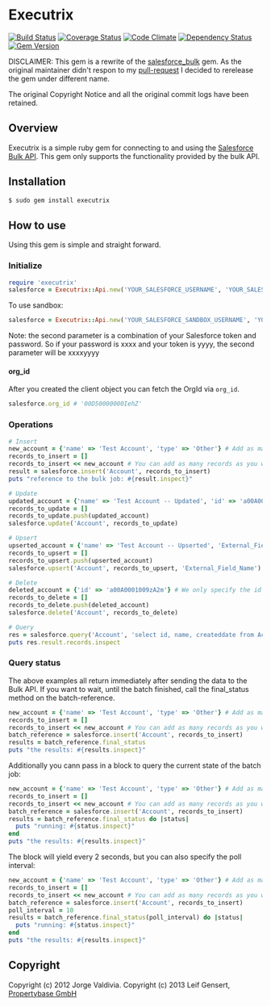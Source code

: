 # Executrix

[![Build Status](https://travis-ci.org/propertybase/executrix.png?branch=master)](https://travis-ci.org/propertybase/executrix) [![Coverage Status](https://coveralls.io/repos/propertybase/executrix/badge.png?branch=master)](https://coveralls.io/r/propertybase/executrix) [![Code Climate](https://codeclimate.com/github/propertybase/executrix.png)](https://codeclimate.com/github/propertybase/executrix) [![Dependency Status](https://gemnasium.com/propertybase/executrix.png)](https://gemnasium.com/propertybase/executrix) [![Gem Version](https://badge.fury.io/rb/executrix.png)](http://badge.fury.io/rb/executrix)

DISCLAIMER: This gem is a rewrite of the [salesforce_bulk](https://github.com/jorgevaldivia/salesforce_bulk) gem. As the original maintainer didn't respon to my [pull-request](https://github.com/jorgevaldivia/salesforce_bulk/pull/14) I decided to rerelease the gem under different name.

The original Copyright Notice and all the original commit logs have been retained.

## Overview

Executrix is a simple ruby gem for connecting to and using the [Salesforce Bulk API](http://www.salesforce.com/us/developer/docs/api_asynch/index.htm). This gem only supports the functionality provided by the bulk API.

## Installation

~~~ sh
$ sudo gem install executrix
~~~

## How to use

Using this gem is simple and straight forward.

### Initialize

~~~ ruby
require 'executrix'
salesforce = Executrix::Api.new('YOUR_SALESFORCE_USERNAME', 'YOUR_SALESFORCE_PASSWORD+YOUR_SALESFORCE_TOKEN')
~~~

To use sandbox:

~~~ ruby
salesforce = Executrix::Api.new('YOUR_SALESFORCE_SANDBOX_USERNAME', 'YOUR_SALESFORCE_PASSWORD+YOUR_SALESFORCE_SANDBOX_TOKEN', true)
~~~

Note: the second parameter is a combination of your Salesforce token and password. So if your password is xxxx and your token is yyyy, the second parameter will be xxxxyyyy

#### org_id

After you created the client object you can fetch the OrgId via `org_id`.

~~~ ruby
salesforce.org_id # '00D50000000IehZ'
~~~

### Operations

~~~ ruby
# Insert
new_account = {'name' => 'Test Account', 'type' => 'Other'} # Add as many fields per record as needed.
records_to_insert = []
records_to_insert << new_account # You can add as many records as you want here, just keep in mind that Salesforce has governor limits.
result = salesforce.insert('Account', records_to_insert)
puts "reference to the bulk job: #{result.inspect}"
~~~

~~~ ruby
# Update
updated_account = {'name' => 'Test Account -- Updated', 'id' => 'a00A0001009zA2m'} # Nearly identical to an insert, but we need to pass the salesforce id.
records_to_update = []
records_to_update.push(updated_account)
salesforce.update('Account', records_to_update)
~~~

~~~ ruby
# Upsert
upserted_account = {'name' => 'Test Account -- Upserted', 'External_Field_Name' => '123456'} # Fields to be updated. External field must be included
records_to_upsert = []
records_to_upsert.push(upserted_account)
salesforce.upsert('Account', records_to_upsert, 'External_Field_Name') # Note that upsert accepts an extra parameter for the external field name
~~~

~~~ ruby
# Delete
deleted_account = {'id' => 'a00A0001009zA2m'} # We only specify the id of the records to delete
records_to_delete = []
records_to_delete.push(deleted_account)
salesforce.delete('Account', records_to_delete)
~~~

~~~ ruby
# Query
res = salesforce.query('Account', 'select id, name, createddate from Account limit 3') # We just need to pass the sobject name and the query string
puts res.result.records.inspect
~~~

### Query status

The above examples all return immediately after sending the data to the Bulk API. If you want to wait, until the batch finished, call the final_status method on the batch-reference.

~~~ ruby
new_account = {'name' => 'Test Account', 'type' => 'Other'} # Add as many fields per record as needed.
records_to_insert = []
records_to_insert << new_account # You can add as many records as you want here, just keep in mind that Salesforce has governor limits.
batch_reference = salesforce.insert('Account', records_to_insert)
results = batch_reference.final_status
puts "the results: #{results.inspect}"
~~~

Additionally you cann pass in a block to query the current state of the batch job:

~~~ ruby
new_account = {'name' => 'Test Account', 'type' => 'Other'} # Add as many fields per record as needed.
records_to_insert = []
records_to_insert << new_account # You can add as many records as you want here, just keep in mind that Salesforce has governor limits.
batch_reference = salesforce.insert('Account', records_to_insert)
results = batch_reference.final_status do |status|
  puts "running: #{status.inspect}"
end
puts "the results: #{results.inspect}"
~~~

The block will yield every 2 seconds, but you can also specify the poll interval:

~~~ ruby
new_account = {'name' => 'Test Account', 'type' => 'Other'} # Add as many fields per record as needed.
records_to_insert = []
records_to_insert << new_account # You can add as many records as you want here, just keep in mind that Salesforce has governor limits.
batch_reference = salesforce.insert('Account', records_to_insert)
poll_interval = 10
results = batch_reference.final_status(poll_interval) do |status|
  puts "running: #{status.inspect}"
end
puts "the results: #{results.inspect}"
~~~

## Copyright

Copyright (c) 2012 Jorge Valdivia.
Copyright (c) 2013 Leif Gensert, [Propertybase GmbH](http://propertybase.com)